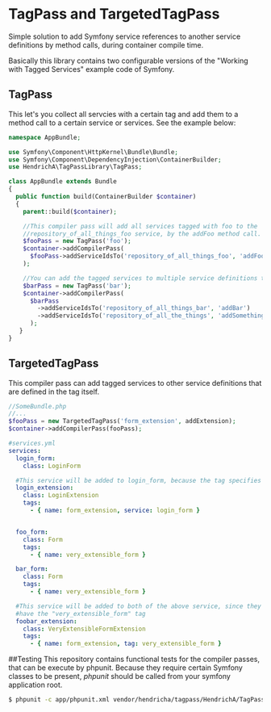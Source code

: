 # TagPass and TargetedTagPass
Simple solution to add Symfony service references to another service definitions
by method calls, during container compile time.

Basically this library contains two configurable versions of the "Working with
Tagged Services" example code of Symfony.

## TagPass
This let's you collect all servcies with a certain tag and add them to a method
call to a certain service or services. See the example below:

```php
namespace AppBundle;

use Symfony\Component\HttpKernel\Bundle\Bundle;
use Symfony\Component\DependencyInjection\ContainerBuilder;
use HendrichA\TagPassLibrary\TagPass;

class AppBundle extends Bundle
{
  public function build(ContainerBuilder $container)
  {
    parent::build($container);

    //This compiler pass will add all services tagged with foo to the
    //repository_of_all_things_foo service, by the addFoo method call.
    $fooPass = new TagPass('foo');
    $container->addCompilerPass(
      $fooPass->addServiceIdsTo('repository_of_all_things_foo', 'addFoo')
    );

    //You can add the tagged services to multiple service definitions too.
    $barPass = new TagPass('bar');
    $container->addCompilerPass(
      $barPass
        ->addServiceIdsTo('repository_of_all_things_bar', 'addBar')
        ->addServiceIdsTo('repository_of_all_the_things', 'addSomething')
      );
   }
}
```

## TargetedTagPass
This compiler pass can add tagged services to other service definitions that
are defined in the tag itself.

```php
//SomeBundle.php
//...
$fooPass = new TargetedTagPass('form_extension', addExtension);
$container->addCompilerPass(fooPass);
```

```yml
#services.yml
services:
  login_form:
    class: LoginForm

  #This service will be added to login_form, because the tag specifies it
  login_extension:
    class: LoginExtension
    tags:
      - { name: form_extension, service: login_form }


  foo_form:
    class: Form
    tags:
      - { name: very_extensible_form }

  bar_form:
    class: Form
    tags:
      - { name: very_extensible_form }

  #This service will be added to both of the above service, since they are both
  #have the "very_extensible_form" tag
  foobar_extension:
    class: VeryExtensibleFormExtension
    tags:
      - { name: form_extension, tag: very_extensible_form }
```

##Testing
This repository contains functional tests for the compiler passes, that can be
execute by phpunit. Because they require certain Symfony classes to be present,
*phpunit* should be called from your symfony application root.
```bash
$ phpunit -c app/phpunit.xml vendor/hendricha/tagpass/HendrichA/TagPassLibrary/Tests
```
